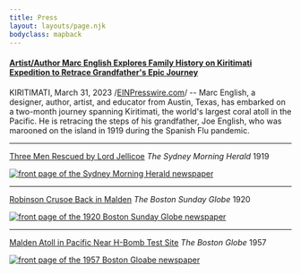```yaml
---
title: Press
layout: layouts/page.njk
bodyclass: mapback
---
```


#### [Artist/Author Marc English Explores Family History on Kiritimati Expedition to Retrace Grandfather's Epic Journey](https://www.einpresswire.com/article/624974317/artist-author-marc-english-explores-family-history-on-kiritimati-expedition-to-retrace-grandfather-s-epic-journey)

KIRITIMATI, March 31, 2023 /[EINPresswire.com](https://www.einpresswire.com)/ -- Marc English, a designer, author, artist, and educator from Austin, Texas, has embarked on a two-month journey spanning Kiritimati, the world's largest coral atoll in the Pacific. He is retracing the steps of his grandfather, Joe English, who was marooned on the island in 1919 during the Spanish Flu pandemic.

-----
[Three Men Rescued by Lord Jellicoe](/assets/1919-SydneyMorningNews.pdf)
_The Sydney Morning Herald_ 1919

<div class="newspaper"><a href="/assets/1919-SydneyMorningNews.pdf"><img src="/assets/1919-SydneyMorningNews.jpg" alt="front page of the Sydney Morning Herald newspaper"></a></div>

-----
[Robinson Crusoe Back in Malden](/assets/1920-BostonGlobe.pdf)
_The Boston Sunday Globe_ 1920

<div class="newspaper"><a href="/assets/1920-BostonGlobe.pdf"><img src="/assets/1920-BostonGlobe.jpg" alt="front page of the 1920 Boston Sunday Globe newspaper"></a></div>

-----
[Malden Atoll in Pacific Near H-Bomb Test Site](/assets/1957-BostonGlobe.pdf)
_The Boston Globe_ 1957

<div class="newspaper"><a href="/assets/1957-BostonGlobe.pdf"><img src="/assets/1957-BostonGlobe.jpg" alt="front page of the 1957 Boston Gloabe newspaper"></a></div>
